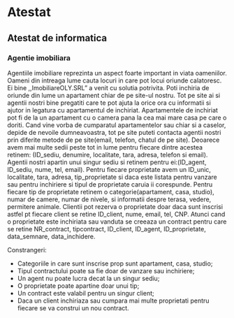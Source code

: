 # Atestat
## Atestat de informatica
### Agentie imobiliara
Agentiile imobiliare reprezinta un aspect foarte important in viata oameniilor. Oameni din intreaga lume cauta locuri in care pot locui oriunde calatoresc. Ei bine ,,ImobiliareOLY.SRL” a venit cu solutia potrivita. Poti inchiria de oriunde din lume un apartament chiar de pe site-ul nostru. Tot pe site ai si agentii nostri bine pregatiti care te pot ajuta la orice ora cu informatii si ajutor in legatura cu apartamentul de inchiriat. Apartamentele de inchiriat pot fi de la un apartament cu o camera pana la cea mai mare casa pe care o doriti. Cand vine vorba de cumparatul apartamentelor sau chiar si a caselor, depide de nevoile dumneavoastra, tot pe site puteti contacta agentii nostri prin diferite metode de pe site(email, telefon, chatul de pe site).
Deoarece avem mai multe sedii peste tot in lume pentru fiecare dintre acestea retinem: (ID_sediu, denumire, localitate, tara, adresa, telefon si email). Agentii nostri apartin unui singur sediu si retinem pentru ei:(ID_agent, ID_sediu, nume, tel, email). 
Pentru fiecare proprietate avem un ID_unic, localitate, tara, adresa, tip_proprietate si daca este listata pentru vanzare sau pentru inchiriere si tipul de proprietate caruia ii corespunde. Pentru fiecare tip de proprietate retinem o categorie(apartament, casa, studio), numar de camere, numar de nivele, si informatii despre terasa, vedere, permitere animale.
Clientii pot rezerva o proprietate doar daca sunt inscrisi astfel pt fiecare client se retine ID_client, nume, email, tel, CNP. Atunci cand o proprietate este inchiriata sau vanduta se creeaza un contract pentru care se retine NR_contract, tipcontract, ID_client, ID_agent, ID_proprietate, data_semnare, data_inchidere.

Constrangeri: 
-	Categoriile in care sunt inscrise prop sunt apartament, casa, studio;
-	Tipul contractului poate sa fie doar de vanzare sau inchiriere;
-	Un agent nu poate lucra decat la un singur sediu;
-	O proprietate poate apartine doar unui tip;
-	Un contract este valabil pentru un singur client;
-	Daca un client inchiriaza sau cumpara mai multe proprietati pentru fiecare se va construi un nou contract.



